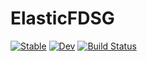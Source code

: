 # ElasticFDSG

[![Stable](https://img.shields.io/badge/docs-stable-blue.svg)](https://wtegtow.github.io/ElasticFDSG.jl/stable/)
[![Dev](https://img.shields.io/badge/docs-dev-blue.svg)](https://wtegtow.github.io/ElasticFDSG.jl/dev/)
[![Build Status](https://github.com/wtegtow/ElasticFDSG.jl/actions/workflows/CI.yml/badge.svg?branch=main)](https://github.com/wtegtow/ElasticFDSG.jl/actions/workflows/CI.yml?query=branch%3Amain)
